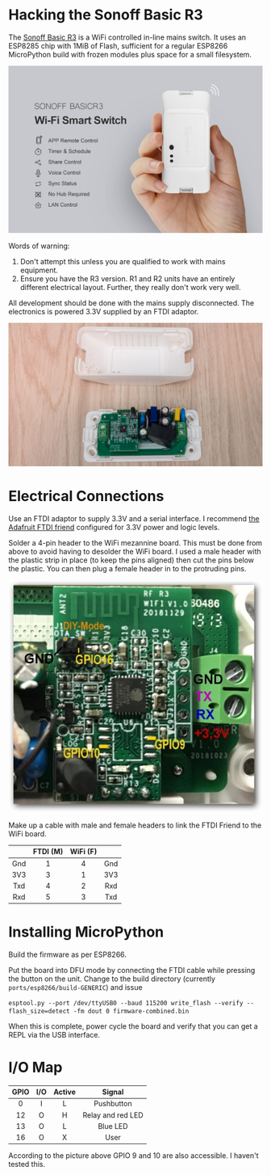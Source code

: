 # Hacking the Sonoff Basic R3

The [Sonoff Basic R3](https://sonoff.ie/sonoff/98-sonoff-basic.html) is a WiFi
controlled in-line mains switch. It uses an ESP8285 chip with 1MiB of Flash,
sufficient for a regular ESP8266 MicroPython build with frozen modules plus
space for a small filesystem.

![Image](./external.jpg)

Words of warning:  
 1. Don't attempt this unless you are qualified to work with mains equipment.
 2. Ensure you have the R3 version. R1 and R2 units have an entirely different
 electrical layout. Further, they really don't work very well.

All development should be done with the mains supply disconnected. The
electronics is powered 3.3V supplied by an FTDI adaptor.

![Image](./internal.jpg)

# Electrical Connections

Use an FTDI adaptor to supply 3.3V and a serial interface. I recommend
[the Adafruit FTDI friend](https://www.adafruit.com/product/284) configured for
3.3V power and logic levels.

Solder a 4-pin header to the WiFi mezannine board. This must be done from above
to avoid having to desolder the WiFi board. I used a male header with the
plastic strip in place (to keep the pins aligned) then cut the pins below the
plastic. You can then plug a female header in to the protruding pins.

![Image](./SonoffBasicR3GPIO.jpg)

Make up a cable with male and female headers to link the FTDI Friend to the
WiFi board.

|     | FTDI (M) | WiFi (F) |     |
|:---:|:--------:|:--------:|:---:|
| Gnd |    1     |     4    | Gnd |
| 3V3 |    3     |     1    | 3V3 |
| Txd |    4     |     2    | Rxd |
| Rxd |    5     |     3    | Txd |

# Installing MicroPython

Build the firmware as per ESP8266.

Put the board into DFU mode by connecting the FTDI cable while pressing the
button on the unit. Change to the build directory (currently
`ports/esp8266/build-GENERIC`) and issue

```
esptool.py --port /dev/ttyUSB0 --baud 115200 write_flash --verify --flash_size=detect -fm dout 0 firmware-combined.bin
```
When this is complete, power cycle the board and verify that you can get a REPL
via the USB interface.

# I/O Map

| GPIO | I/O | Active | Signal |
|:----:|:---:|:------:|:------:|
|   0  |  I  |   L    | Pushbutton |
|  12  |  O  |   H    | Relay and red LED |
|  13  |  O  |   L    | Blue LED |
|  16  |  O  |   X    | User |

According to the picture above GPIO 9 and 10 are also accessible. I haven't
tested this.
